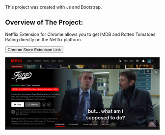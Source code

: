 This project was created  with Js and Bootstrap.

## Overview of The Project:
Netflix Extension for Chrome allows you to get IMDB and Rotten Tomatoes Rating directly on the Netlfix platform.

<a href =  "https://chrome.google.com/webstore/detail/rateflix-imdb-and-rt-rati/pcmbijibnnemoogikbfjdjnhablljgbp">
  <button style = "background:red,padding:5px">Chrome Store Extenison Link</button>
</a>

<p> <img src  = "./netflix.png"> </p>
